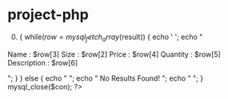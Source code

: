# project-php
0) { while($row = mysql_fetch_array($result)) { echo '  '; echo "

Name	:	$row[3]
Size	:	$row[2]
Price	:	$row[4]
Quantity	:	$row[5]
Description	:	$row[6]
  


"; } } else { echo "
"; echo "
No Results Found!
"; echo "
"; } mysql_close($con); ?> 
